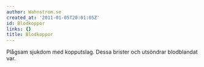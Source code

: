 ```yaml
---
author: Wahnstrom.se
created_at: '2011-01-05T20:01:05Z'
id: Blodkoppor
links: {}
title: Blodkoppor
---
```


Plågsam sjukdom med kopputslag. Dessa brister och utsöndrar blodblandat var.